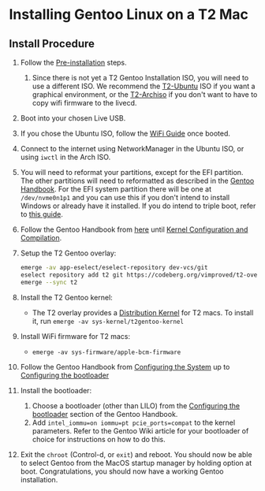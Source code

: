 # Installing Gentoo Linux on a T2 Mac

## Install Procedure

1. Follow the [Pre-installation](https://wiki.t2linux.org/guides/preinstall) steps.
   1. Since there is not yet a T2 Gentoo Installation ISO, you will need to use a different ISO. We recommend the [T2-Ubuntu](https://github.com/t2linux/T2-Ubuntu/releases/latest) ISO if you want a graphical environment, or the [T2-Archiso](https://github.com/t2linux/archiso-t2/releases/latest) if you don't want to have to copy wifi firmware to the livecd.

2. Boot into your chosen Live USB.

3. If you chose the Ubuntu ISO, follow the [WiFi Guide](https://wiki.t2linux.org/guides/wifi-bluetooth/) once booted.

4. Connect to the internet using NetworkManager in the Ubuntu ISO, or using `iwctl` in the Arch ISO.

5. You will need to reformat your partitions, except for the EFI partition. The other partitions will need to reformatted as described in the [Gentoo Handbook](https://wiki.gentoo.org/wiki/Handbook:AMD64/Installation/Disks). For the EFI system partition there will be one at `/dev/nvme0n1p1` and you can use this if you don't intend to install Windows or already have it installed. If you do intend to triple boot, refer to [this guide](https://wiki.t2linux.org/guides/windows/).

6. Follow the Gentoo Handbook from [here](https://wiki.gentoo.org/wiki/Handbook:AMD64/Installation/Stage) until [Kernel Configuration and Compilation](https://wiki.gentoo.org/wiki/Handbook:AMD64/Installation/Kernel#Kernel_configuration_and_compilation).

7. Setup the T2 Gentoo overlay:

   ```bash
   emerge -av app-eselect/eselect-repository dev-vcs/git
   eselect repository add t2 git https://codeberg.org/vimproved/t2-overlay.git
   emerge --sync t2
   ```
   
8. Install the T2 Gentoo kernel:
   - The T2 overlay provides a [Distribution Kernel](https://wiki.gentoo.org/wiki/Handbook:AMD64/Installation/Kernel#Distribution_kernels) for T2 macs. To install it, run `emerge -av sys-kernel/t2gentoo-kernel`

9. Install WiFi firmware for T2 macs:
   - `emerge -av sys-firmware/apple-bcm-firmware`

10. Follow the Gentoo Handbook from [Configuring the System](https://wiki.gentoo.org/wiki/Handbook:AMD64/Installation/System) up to [Configuring the bootloader](https://wiki.gentoo.org/wiki/Handbook:AMD64/Installation/Bootloader)

11. Install the bootloader:
	1. Choose a bootloader (other than LILO) from the [Configuring the bootloader](https://wiki.gentoo.org/wiki/Handbook:AMD64/Installation/Bootloader) section of the Gentoo Handbook.
	2. Add `intel_iommu=on iommu=pt pcie_ports=compat` to the kernel parameters. Refer to the Gentoo Wiki article for your bootloader of choice for instructions on how to do this.

12. Exit the `chroot` (Control-d, or `exit`) and reboot. You should now be able to select Gentoo from the MacOS startup manager by holding option at boot. Congratulations, you should now have a working Gentoo installation.
